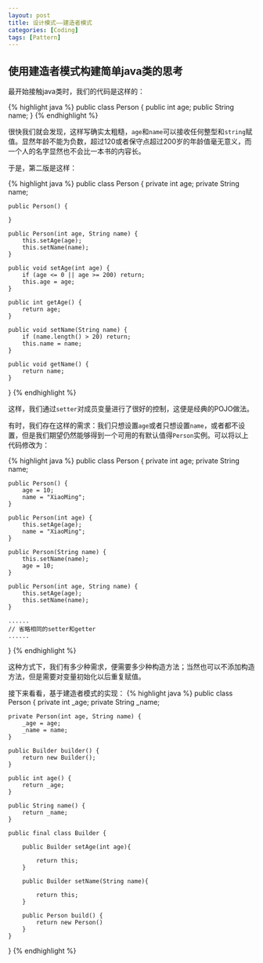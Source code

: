 ```yaml
---
layout: post
title: 设计模式——建造者模式
categories: [Coding]
tags: [Pattern]
---
```




## 使用建造者模式构建简单java类的思考

最开始接触java类时，我们的代码是这样的：

{% highlight java %}
public class Person {
	public int age;
	public String name;
}
{% endhighlight %}

很快我们就会发现，这样写确实太粗糙，`age`和`name`可以接收任何整型和`string`赋值。显然年龄不能为负数，超过120或者保守点超过200岁的年龄值毫无意义，而一个人的名字显然也不会比一本书的内容长。

于是，第二版是这样：

{% highlight java %}
public class Person {
	private int age;
	private String name;

	public Person() {

	}

	public Person(int age, String name) {
		this.setAge(age);
		this.setName(name);
	}

	public void setAge(int age) {
		if (age <= 0 || age >= 200) return;
		this.age = age;
	}

	public int getAge() {
		return age;
	}

	public void setName(String name) {
		if (name.length() > 20) return;
		this.name = name;
	}

	public void getName() {
		return name;
	}
}
{% endhighlight %}

这样，我们通过`setter`对成员变量进行了很好的控制，这便是经典的POJO做法。

有时，我们存在这样的需求：我们只想设置`age`或者只想设置`name`，或者都不设置，但是我们期望仍然能够得到一个可用的有默认值得`Person`实例。可以将以上代码修改为：

{% highlight java %}
public class Person {
	private int age;
	private String name;

	public Person() {
		age = 10;
		name = "XiaoMing";
	}

	public Person(int age) {
		this.setAge(age);
		name = "XiaoMing";
	}

	public Person(String name) {
		this.setName(name);
		age = 10;
	}

	public Person(int age, String name) {
		this.setAge(age);
		this.setName(name);
	}

	......
	// 省略相同的setter和getter
	......
}
{% endhighlight %}

这种方式下，我们有多少种需求，便需要多少种构造方法；当然也可以不添加构造方法，但是需要对变量初始化以后重复赋值。

接下来看看，基于建造者模式的实现：
{% highlight java %}
public class Person {
	private int _age;
	private String _name;

	private Person(int age, String name) {
		_age = age;
		_name = name;
	}

	public Builder builder() {
		return new Builder();
	}

	public int age() {
		return _age;
	}

	public String name() {
		return _name;
	}

	public final class Builder {

		public Builder setAge(int age){

			return this;
		}

		public Builder setName(String name){
			
			return this;
		}

		public Person build() {
			return new Person()
		}
	}
}
{% endhighlight %}